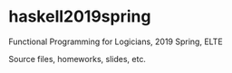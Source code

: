 # haskell2019spring
Functional Programming for Logicians, 2019 Spring, ELTE

Source files, homeworks, slides, etc.
